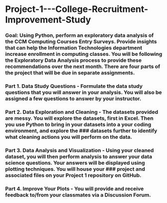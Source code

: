 # Project-1---College-Recruitment-Improvement-Study

### Goal: Using Python, perform an exploratory data analysis of the CCM Computing Courses Entry Surveys.  Provide insights that can help the Information Technologies department increase enrollment in computing classes. You will be following the Exploratory Data Analysis process to provide these recommendations over the next month.  There are four parts of the project that will be due in separate assignments.
### Part 1.  Data Study Questions - Formulate the data study questions that you will answer in your analysis.  You will also be assigned a few questions to answer by your instructor. 
### Part 2.  Data Exploration and Cleaning - The datasets provided are messy.  You will explore the datasets, first in Excel. Then you use Python to bring in your datasets into a your coding environment, and explore the ### datasets further to identify what cleaning actions you will perform on the data.
### Part 3.  Data Analysis and Visualization - Using your cleaned dataset, you will then perform analysis to answer your data science questions.  Your answers will be displayed using plotting techniques.  You will house your ### project and associated files on your Project 1 repository on GitHub.
### Part 4.  Improve Your Plots - You will provide and receive feedback to/from your classmates via a Discussion Forum.
